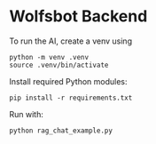 # Wolfsbot Backend

To run the AI, create a venv using

```
python -m venv .venv
source .venv/bin/activate
```

Install required Python modules:
```
pip install -r requirements.txt
```

Run with:
```
python rag_chat_example.py
```